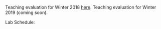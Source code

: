 Teaching evaluation for Winter 2018 [here](../files/qm2-eval-wi18.pdf "PDF").
Teaching evaluation for Winter 2019 (coming soon).

Lab Schedule: 
